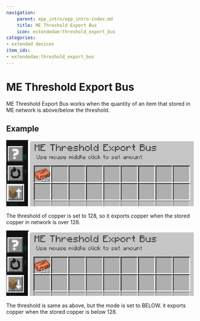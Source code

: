 ```yaml
---
navigation:
    parent: epp_intro/epp_intro-index.md
    title: ME Threshold Export Bus
    icon: extendedae:threshold_export_bus
categories:
- extended devices
item_ids:
- extendedae:threshold_export_bus
---
```


# ME Threshold Export Bus

<GameScene zoom="8" background="transparent">
  <ImportStructure src="../structure/cable_threshold_export_bus.snbt"></ImportStructure>
</GameScene>

ME Threshold Export Bus works when the quantity of an item that stored in ME network is above/below the threshold.

## Example

![GUI](../pic/thr_bus_gui1.png)

The threshold of copper is set to 128, so it exports copper when the stored copper in network is over 128.

![GUI](../pic/thr_bus_gui2.png)

The threshold is same as above, but the mode is set to BELOW. it exports copper when the stored copper is below 128.